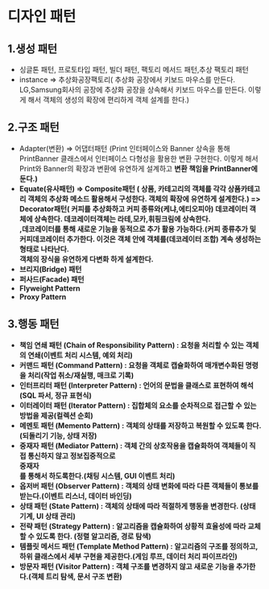 # 디자인 패턴
## 1.생성 패턴  
- 싱글톤 패턴, 프로토타입 패턴, 빌더 패턴, 팩토리 메서드 패턴,추상 팩토리 패턴
- instance => 추상화공장팩토리( 추상화 공장에서 키보드 마우스를 만든다. LG,Samsung회사의 공장에 추상화 공장을 상속해서 키보드 마우스를 만든다. 이렇게 해서 객체의 생성의 확장에 편리하게 객체 설계를 한다.)
  
## 2.구조 패턴
- Adapter(변환) => 어댑터패턴 (Print 인터페이스와 Banner 상속을 통해 PrintBanner 클래스에서 인터페이스 다형성을 활용한 변환 구현한다. 이렇게 해서 Print와 Banner의 확장과 변환에 유연하게 설계하고 <b>변환 책임<b>을 PrintBanner에 둔다.)
- Equate(유사패턴)  => Composite패턴 ( 상품, 카테고리의 객체를 각각 상품카테고리 객체의 추상화 메소드 활용해서 구성한다. <b>객체의 확장에 유연하게 설계한다.<b>)
                   => Decorator패턴( 커피를 추상화하고 커피 종류와(케냐,에티오피아) 데코레이터 객체에 상속한다. 데코레이터객체는 라테,모카,휘핑크림에 상속한다. <br>
                      ,데코레이터를 통해 새로운 기능을 동적으로 추가 활용 가능하다.(커피 종류추가 및 커피데코레이터 추가한다. 이것은 객체 안에 객체를(데코레이터 조합) 계속 생성하는 형태로 나타난다.<br>
                      <b>객체의 장식을 유연하게 다변화 하게 설계한다.<b>
- 브리지(Bridge) 패턴
- 퍼사드(Facade) 패턴
- Flyweight Pattern
- Proxy Pattern
                    
## 3.행동 패턴
- 책임 연쇄 패턴 (Chain of Responsibility Pattern) : 요청을 처리할 수 있는 객체의 연쇄(이벤트 처리 시스템, 예외 처리)
- 커맨드 패턴 (Command Pattern) : 요청을 객체로 캡슐화하여 매개변수화된 명령을 처리(작업 취소/재실행, 매크로 기록)
- 인터프리터 패턴 (Interpreter Pattern) : 언어의 문법을 클래스로 표현하여 해석(SQL 파서, 정규 표현식)
- 이터레이터 패턴 (Iterator Pattern) : 집합체의 요소를 순차적으로 접근할 수 있는 방법을 제공(컬렉션 순회)
- 메멘토 패턴 (Memento Pattern) : 객체의 상태를 저장하고 복원할 수 있도록 한다. (되돌리기 기능, 상태 저장) 
- 중재자 패턴 (Mediator Pattern) : 객체 간의 상호작용을 캡슐화하여 객체들이 직접 통신하지 않고 정보집중적으로 <br>중재자</br>를 통해서 하도록한다.(채팅 시스템, GUI 이벤트 처리)
- 옵저버 패턴 (Observer Pattern) : 객체의 상태 변화에 따라 다른 객체들이 통보를 받는다.(이벤트 리스너, 데이터 바인딩)
- 상태 패턴 (State Pattern) : 객체의 상태에 따라 적절하게 행동을 변경한다. (상태 기계, UI 상태 관리)
- 전략 패턴 (Strategy Pattern) : 알고리즘을 캡슐화하여 상황적 효율성에 따라 교체할 수 있도록 한다. (정렬 알고리즘, 경로 탐색)
- 템플릿 메서드 패턴 (Template Method Pattern) : 알고리즘의 구조를 정의하고, 하위 클래스에서 세부 구현을 제공한다.(게임 루프, 데이터 처리 파이프라인)
- 방문자 패턴 (Visitor Pattern) : 객체 구조를 변경하지 않고 새로운 기능을 추가한다.(객체 트리 탐색, 문서 구조 변환)

 
<!--

- interpreter =>
- mandate =>
- separate =>
- simple =>
- state =>
- struct =>
- waste =>

-->
